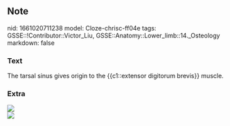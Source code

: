 ## Note
nid: 1661020711238
model: Cloze-chrisc-ff04e
tags: GSSE::!Contributor::Victor_Liu, GSSE::Anatomy::Lower_limb::14._Osteology
markdown: false

### Text
The tarsal sinus gives origin to the {{c1::extensor digitorum brevis}} muscle.

### Extra
<img src="paste-23e336cf11a47bcfd4be42077438a5fdef658bd7.jpg">
<div><img src="pasted_image_0.png"></div>
